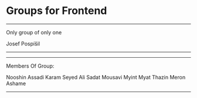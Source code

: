 # Groups for Frontend

---

Only group of only one

Josef Pospíšil

---
---

Members Of Group:

Nooshin Assadi Karam
Seyed Ali Sadat Mousavi
Myint Myat Thazin
Meron Ashame

---
